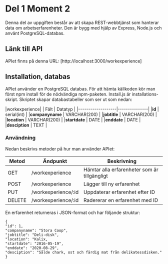 # Del 1 Moment 2
Denna del av uppgiften består av att skapa REST-webbtjänst som hanterar data om arbetserfarenheter. 
Den är bygg med hjälp av Express, Node.js och använt PostgreSQL-databas.

## Länk till API
APIet finns på denna URL: [http://localhost:3000/workexperience]

## Installation, databas
APIet använder en PostgreSQL databas. För att hämta källkoden kör man först npm install för de nödvändiga npm-paketen. Install.js är installations-skript.
Skriptet skapar databastabeller som ser ut som nedan:

|workexperience|
| Fält              | Datatyp       |
|-------------------|---------------|
|**id**             | serial(int)   |
|**companyname**    | VARCHAR(200)  |
|**jobtitle**       | VARCHAR(200)  |
|**location**       | VARCHAR(200)  |
|**startdate**      | DATE          |
|**enddate**        | DATE          |
|**desciption**     | TEXT          |

### Användning
Nedan beskrivs metoder på hur man använder APIet:

| Metod             | Ändpunkt              | Beskrivning                                       |
|-------------------|-----------------------|---------------------------------------------------|
|GET                | /workexperience       | Hämtar alla erfarenheter som är tillgängligt      |
|POST               | /workexperience       | Lägger till ny erfarenhet                         |
|PUT                | /workexperience/:id   | Uppdaterar erfarenhet efter ID                    |
|DELETE             | /workexperience/:id   | Radererar en erfarenhet med ID                    |


En erfarenhet returneras i JSON-format och har följande struktur:

``` 
{
"id": 1,
"companyname": "Stora Coop",
"jobtitle": "Deli-disk",
"location": "Kalix,
"startdate": "2016-05-19",
"enddate": "2020-08-29",
"desciption": "Sålde chark, ost och färdig mat från delikatessdisken."
}
